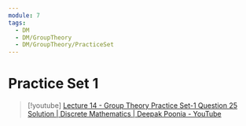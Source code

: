 ```yaml
---
module: 7
tags:
  - DM
  - DM/GroupTheory
  - DM/GroupTheory/PracticeSet
---
```

# Practice Set 1


> [!youtube] 
> [Lecture 14 - Group Theory Practice Set-1 Question 25 Solution | Discrete Mathematics | Deepak Poonia - YouTube](https://www.youtube.com/watch?v=PlSjzr6teTA)

